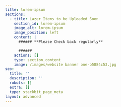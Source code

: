 ```yaml
---
title: lorem-ipsum
sections:
  - title: Lazer Items to be Uploaded Soon
    section_id: lorem-ipsum
    image_alt: lorem-ipsum
    image_position: left
    content: |
      ###### **Please Check back regularly**

      ######
    actions: []
    type: section_content
    image: /images/website banner one-b5884c53.jpg
seo:
  title: ''
  description: ''
  robots: []
  extra: []
  type: stackbit_page_meta
layout: advanced
---
```

